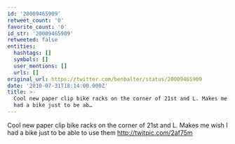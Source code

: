 ```yaml
---
id: '20009465909'
retweet_count: '0'
favorite_count: '0'
id_str: '20009465909'
retweeted: false
entities:
  hashtags: []
  symbols: []
  user_mentions: []
  urls: []
original_url: https://twitter.com/benbalter/status/20009465909
date: '2010-07-31T18:14:00.000Z'
title: >-
  Cool new paper clip bike racks on the corner of 21st and L. Makes me wish I
  had a bike just to be ab…
---
```


Cool new paper clip bike racks on the corner of 21st and L. Makes me wish I had a bike just to be able to use them http://twitpic.com/2af75m
